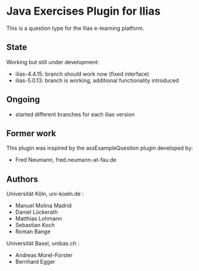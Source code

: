 # Java Exercises Plugin for Ilias #

This is a question type for the Ilias e-learning platform.

## State ##

Working but still under development:

* ilias-4.4.15: branch should work now (fixed interface)
* ilias-5.0.13: branch is working, additional functionality introduced

## Ongoing ##

* started different branches for each ilias version

## Former work ##

This plugin was inspired by the assExampleQuestion plugin developed by:

* Fred Neumann, fred.neumann-at-fau.de

## Authors ##

Universität Köln, uni-koeln.de :

* Manuel Molina Madrid
* Daniel Lückerath
* Matthias Lohmann
* Sebastian Koch
* Roman Bange

Universität Basel, unibas.ch :

* Andreas Morel-Forster
* Bernhard Egger